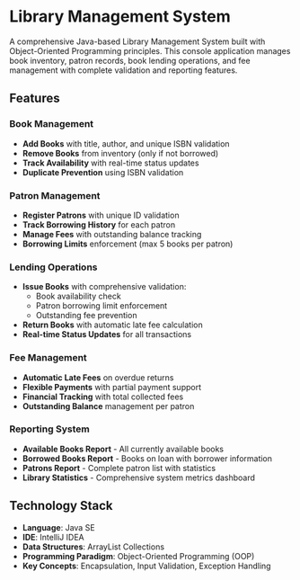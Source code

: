 # Library Management System

A comprehensive Java-based Library Management System built with Object-Oriented Programming principles. This console application manages book inventory, patron records, book lending operations, and fee management with complete validation and reporting features.

## Features

### Book Management
- **Add Books** with title, author, and unique ISBN validation
- **Remove Books** from inventory (only if not borrowed)
- **Track Availability** with real-time status updates
- **Duplicate Prevention** using ISBN validation

### Patron Management
- **Register Patrons** with unique ID validation
- **Track Borrowing History** for each patron
- **Manage Fees** with outstanding balance tracking
- **Borrowing Limits** enforcement (max 5 books per patron)

### Lending Operations
- **Issue Books** with comprehensive validation:
  - Book availability check
  - Patron borrowing limit enforcement
  - Outstanding fee prevention
- **Return Books** with automatic late fee calculation
- **Real-time Status Updates** for all transactions

### Fee Management
- **Automatic Late Fees** on overdue returns
- **Flexible Payments** with partial payment support
- **Financial Tracking** with total collected fees
- **Outstanding Balance** management per patron

### Reporting System
- **Available Books Report** - All currently available books
- **Borrowed Books Report** - Books on loan with borrower information
- **Patrons Report** - Complete patron list with statistics
- **Library Statistics** - Comprehensive system metrics dashboard

##  Technology Stack

- **Language**: Java SE
- **IDE**: IntelliJ IDEA 
- **Data Structures**: ArrayList Collections
- **Programming Paradigm**: Object-Oriented Programming (OOP)
- **Key Concepts**: Encapsulation, Input Validation, Exception Handling


